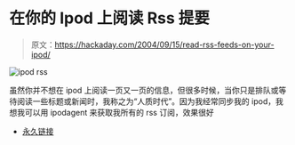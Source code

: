 # 在你的 Ipod 上阅读 Rss 提要

> 原文：<https://hackaday.com/2004/09/15/read-rss-feeds-on-your-ipod/>

![ipod rss](img/5725dd288b306a09b5880fb9073d8695.png)

虽然你并不想在 ipod 上阅读一页又一页的信息，但很多时候，当你只是排队或等待阅读一些标题或新闻时，我称之为“人质时代”。因为我经常同步我的 ipod，我想我可以用 ipodagent 来获取我所有的 rss 订阅，效果很好

*   [永久链接](http://www.engadget.com/entry/4722730173095828/)